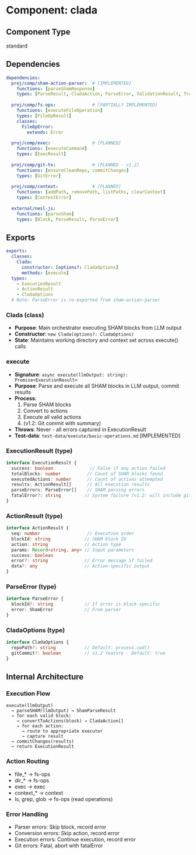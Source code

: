 # Component: clada

## Component Type
standard

## Dependencies

```yaml
dependencies:
  proj/comp/sham-action-parser:  # [IMPLEMENTED]
    functions: [parseShamResponse]
    types: [ParseResult, CladaAction, ParseError, ValidationResult, TransformError]
  
  proj/comp/fs-ops:              # [PARTIALLY IMPLEMENTED]
    functions: [executeFileOperation]
    types: [FileOpResult]
    classes:
      FileOpError:
        extends: Error
  
  proj/comp/exec:                # [PLANNED]
    functions: [executeCommand]
    types: [ExecResult]
  
  proj/comp/git-tx:              # [PLANNED - v1.2]
    functions: [ensureCleanRepo, commitChanges]
    types: [GitError]
  
  proj/comp/context:             # [PLANNED]
    functions: [addPath, removePath, listPaths, clearContext]
    types: [ContextError]
  
  external/nesl-js:
    functions: [parseSham]
    types: [Block, ParseResult, ParseError]
```

## Exports

```yaml
exports:
  classes:
    Clada:
      constructor: [options?: CladaOptions]
      methods: [execute]
  types: 
    - ExecutionResult
    - ActionResult  
    - CladaOptions
  # Note: ParseError is re-exported from sham-action-parser
```

### Clada (class)
- **Purpose**: Main orchestrator executing SHAM blocks from LLM output
- **Constructor**: `new Clada(options?: CladaOptions)`
- **State**: Maintains working directory and context set across execute() calls

### execute
- **Signature**: `async execute(llmOutput: string): Promise<ExecutionResult>`
- **Purpose**: Parse and execute all SHAM blocks in LLM output, commit results
- **Process**: 
  1. Parse SHAM blocks
  2. Convert to actions
  3. Execute all valid actions
  4. (v1.2: Git commit with summary)
- **Throws**: Never - all errors captured in ExecutionResult
- **Test-data**: `test-data/execute/basic-operations.md` [IMPLEMENTED]

### ExecutionResult (type)
```typescript
interface ExecutionResult {
  success: boolean              // False if any action failed
  totalBlocks: number          // Count of SHAM blocks found
  executedActions: number      // Count of actions attempted
  results: ActionResult[]      // All execution results
  parseErrors: ParseError[]    // SHAM parsing errors
  fatalError?: string         // System failure (v1.2: will include git errors)
}
```

### ActionResult (type)
```typescript
interface ActionResult {
  seq: number                  // Execution order
  blockId: string             // SHAM block ID
  action: string              // Action type
  params: Record<string, any> // Input parameters
  success: boolean
  error?: string              // Error message if failed
  data?: any                  // Action-specific output
}
```

### ParseError (type)
```typescript
interface ParseError {
  blockId?: string            // If error is block-specific
  error: ShamError            // From parser
}
```

### CladaOptions (type)
```typescript
interface CladaOptions {
  repoPath?: string           // Default: process.cwd()
  gitCommit?: boolean         // v1.2 feature - Default: true
}
```

## Internal Architecture

### Execution Flow
```
execute(llmOutput)
  → parseSHAM(llmOutput) → ShamParseResult
  → for each valid block:
    → convertToActions(block) → CladaAction[]
    → for each action:
      → route to appropriate executor
      → capture result
  → commitChanges(results)
  → return ExecutionResult
```

### Action Routing
- file_* → fs-ops
- dir_* → fs-ops
- exec → exec
- context_* → context
- ls, grep, glob → fs-ops (read operations)

### Error Handling
- Parser errors: Skip block, record error
- Conversion errors: Skip action, record error
- Execution errors: Continue execution, record error
- Git errors: Fatal, abort with fatalError